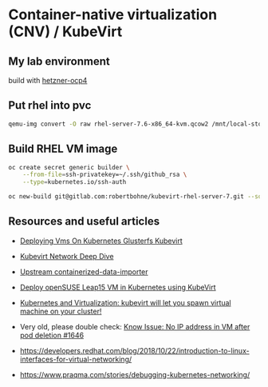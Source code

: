 # Container-native virtualization (CNV) / KubeVirt

## My lab environment 

build with [hetzner-ocp4](https://github.com/RedHat-EMEA-SSA-Team/hetzner-ocp4/blob/master/docs/cnv.md)



## Put rhel into pvc

```bash
qemu-img convert -O raw rhel-server-7.6-x86_64-kvm.qcow2 /mnt/local-storage/pv001/disk.img
```

## Build RHEL VM image

```bash
oc create secret generic builder \
    --from-file=ssh-privatekey=~/.ssh/github_rsa \
    --type=kubernetes.io/ssh-auth

oc new-build git@gitlab.com:robertbohne/kubevirt-rhel-server-7.git --source-secret=builder --strategy=docker  --name=kubevirt-rhel7
```

## Resources and useful articles 

 - [Deploying Vms On Kubernetes Glusterfs Kubevirt](https://kubevirt.io/2018/Deploying-VMs-on-Kubernetes-GlusterFS-KubeVirt.html)
 - [Kubevirt Network Deep Dive](https://kubevirt.io/2018/KubeVirt-Network-Deep-Dive.html)
 - [Upstream containerized-data-importer](https://github.com/kubevirt/containerized-data-importer)

 - [Deploy openSUSE Leap15 VM in Kubernetes using KubeVirt](http://panosgeorgiadis.com/blog/2018/03/15/deploy-opensuse-leap15-vm-in-kubernetes-using-kubevirt/)
 - [Kubernetes and Virtualization: kubevirt will let you spawn virtual machine on your cluster!](https://medium.com/@alezzandro/kubernetes-and-virtualization-kubevirt-will-let-you-spawn-virtual-machine-on-your-cluster-e809914cc783)

 - Very old, please double check: [Know Issue: No IP address in VM after pod deletion #1646](https://github.com/kubevirt/kubevirt/issues/1646)
 - https://developers.redhat.com/blog/2018/10/22/introduction-to-linux-interfaces-for-virtual-networking/
 - https://www.praqma.com/stories/debugging-kubernetes-networking/
